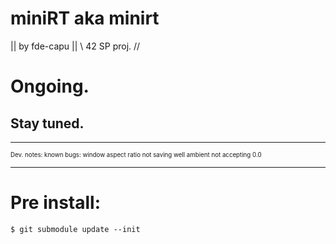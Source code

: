 miniRT aka minirt
=================
|| by fde-capu ||
\\ 42 SP proj. //

# Ongoing.
## Stay tuned.

---
<sub><sup>
Dev. notes:
known bugs: window aspect ratio
not saving well
ambient not accepting 0.0
</sup></sub>
___

# Pre install:
`$ git submodule update --init`
